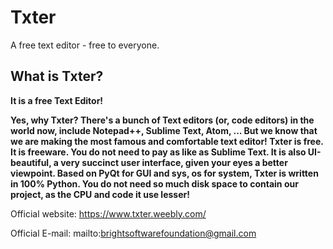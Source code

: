 # Txter
A free text editor - free to everyone.

## What is Txter?
**It is a free Text Editor!**

**Yes, why Txter? There's a bunch of Text editors (or, code editors) in the world now, include Notepad++, Sublime Text, Atom, ... But we know that we are making the most famous and comfortable text editor! Txter is free. It is freeware. You do not need to pay as like as Sublime Text. It is also UI-beautiful, a very succinct user interface, given your eyes a better viewpoint. Based on PyQt for GUI and sys, os for system, Txter is written in 100% Python. You do not need so much disk space to contain our project, as the CPU and code it use lesser!**

Official website: https://www.txter.weebly.com/

Official E-mail: mailto:brightsoftwarefoundation@gmail.com
